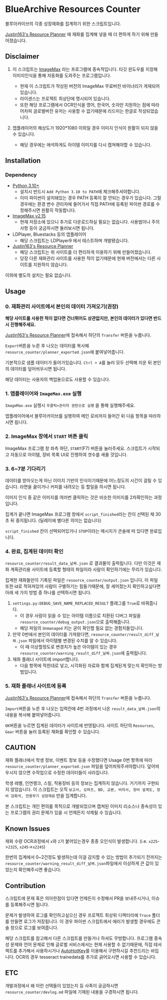 # BlueArchive Resources Counter

블루아카이브의 각종 성장재화를 집계하기 위한 스크립트입니다. 

[Justin163's Resource Planner](https://justin163.com/planner/) 에 재화를 집계해 넣을 때 더 편하게 하기 위해 만들어졌습니다.

## Disclaimer

1. 이 스크립트는 [ImageMax](https://cafe.naver.com/imagemax/3) 라는 프로그램에 종속적입니다. 타깃 윈도우를 지정해 이미지인식을 통해 자동화를 도와주는 프로그램입니다.
   - 현재 이 스크립트가 작성된 버전의 ImageMax 무료버전 바이너리가 게재되어 있습니다.
   - 라이센스는 프로젝트 최상단에 명시되어 있습니다.
   - 또한 해당 프로그램에서 OCR인식을 영어, 한국어, 숫자만 지원하는 점에 따라 어차피 글로벌버전 유저는 사용할 수 없기때문에 리드미는 한글로 작성되었습니다.

2. 앱플레이어의 해상도가 1920*1080 이외일 경우 이미지 인식이 원활히 되지 않을 수 있습니다.
   - 해당 경우에는 애석하게도 아이템 이미지를 다시 캡쳐해야할 수 있습니다.


## Installation

### Dependency
- [Python 3.10+](https://www.python.org/downloads/)
  - 설치시 반드시 `Add Python 3.10 to PATH`에 체크해주셔야합니다.
  - 이미 파이썬이 설치돼있는 경우 PATH 등록이 잘 안되는 경우가 있습니다. 그럴 경우에는 환경 변수 관리자에 들어가서 직접 PATH에 등록된 파이썬 경로를 수정해주시면 원활히 작동합니다.
- [ImageMax v2.15](https://cafe.naver.com/imagemax/3)
  - 현재 저장소에 있으니 추가로 다운로드하실 필요는 없습니다. 사용법이나 주의사항 등이 궁금하시면 둘러보시면 됩니다.
- LDPlayer, Bluestacks 등의 앱플레이어
  - 해당 스크립트는 LDPlayer9 에서 테스트하며 개발됐습니다.
- [Justin163's Resource Planner](https://justin163.com/planner/)
  - 해당 스크립트는 위 사이트를 더 편리하게 이용하기 위해 만들어졌습니다.
  - 당장 다른 재화관리 사이트를 사용한 적이 없기때문에 현재 버전에서는 다른 사이트를 지원하지 않습니다.

이외에 별도의 설치는 필요 없습니다.

## Usage

### 0. 재화관리 사이트에서 본인의 데이터 가져오기(권장)
**해당 사이트를 사용한 적이 없다면 건너뛰어도 상관없지만, 본인의 데이터가 있다면 반드시 진행해주세요.**

[Justin163's Resource Planner](https://justin163.com/planner/)에 접속해서 하단의 `Transfer` 버튼을 누릅니다.

`Export`버튼을 누른 후 나오는 데이터를 복사해 `resource_counter/planner_exported.json`에 붙여넣어줍니다.

기본적으로 샘플 데이터가 들어가있습니다. `Ctrl + A`를 눌러 모두 선택해 지운 뒤 본인의 데이터를 덮어씌우시면 됩니다.

해당 데이터는 사용자의 백업용으로도 사용할 수 있습니다.

### 1. 앱플레이어와 `ImageMax.exe` 실행

`ImageMax.exe` 실행시 `우클릭>관리자 권한으로 실행` 을 통해 실행해주세요.

앱플레이어에서 블루아카이브를 실행하여 메인 로비까지 들어간 뒤 다음 항목을 따라하시면 됩니다.

### 2. ImageMax 창에서 `START` 버튼 클릭

ImageMax 프로그램 창 좌측 하단, `START`(F7) 버튼을 눌러주세요. 스크립트가 시작되고 자동으로 아이템, 장비 목록 UI로 진행하여 갯수를 세줄 것입니다.

### 3. 6~7분 기다리기

데이터를 받아오는게 아닌 이미지 기반의 인식이기때문에 어느정도의 시간이 걸릴 수 있습니다. 라면을 끓이거나 커피를 내려오는 등 할일을 하시면 됩니다.

이미지 인식 중 같은 이미지를 여러번 클릭하는 것은 비슷한 이미지를 2차확인하는 과정입니다.

집계가 끝나면 ImageMax 프로그램 창에서 `script_finished`라는 칸이 선택된 채 30초 뒤 중지됩니다. (딜레이에 별다른 의미는 없습니다)

`script_finished` 칸이 선택되어있거나 `STOP`이라는 메시지가 콘솔에 떠 있다면 완료입니다.

### 4. 완료, 집계된 데이터 확인

`resource_counter/result_data_날짜.json` 로 결과물이 출력됩니다. 다만 이것은 재화 계획관리용 사이트에 등록할 형태의 파일이라 사람이 확인하기에는 무리가 있습니다.

집계한 재화들만이 기록된 파일은 `resource_counter/output.json` 입니다. 이 파일 또한 id로 적혀져있어 사람이 구별하기는 힘들기때문에, 잘 세어졌는지 확인하고싶다면 아래 세 가지 방법 중 하나를 선택하시면 됩니다.

1. `settings.py:DEBUG_SAVE_NAME_REPLACED_RESULT` 플래그를 `True`로 바꿔줍니다.
   - 이 경우 사람이 읽을 수 있는 아이템 이름으로 치환된 디버그 파일을 `resource_counter/debug_output.json`으로 출력해줍니다.
   - 해당 파일의 `Unmanaged` 키는 굳이 확인할 필요 없는 경험치들입니다.
2. 만약 0번에서 본인의 데이터를 가져왔다면, `resource_counter/result_diff_날짜.json` 파일에서 아이템별 변경된 수치를 알 수 있습니다.
   - 이 때 이상할정도로 변경치가 높은 아이템이 있는 경우 `resource_counter/warning_result_diff_날짜.json`에 출력됩니다.
3. 재화 플래너 사이트에 import합니다.
   - 다음 항목에 적힌대로 넣고, 시각화된 자료와 함께 집계된게 맞는지 확인하는 방법입니다.

### 5. 재화 플래너 사이트에 등록

[Justin163's Resource Planner](https://justin163.com/planner/)에 접속해서 하단의 `Transfer` 버튼을 누릅니다.

`Import`버튼을 누른 후 나오는 입력칸에 4번 과정에서 나온 `result_data_날짜.json`의 내용을 복사해 붙여넣어줍니다.

`OK`버튼을 누르면 집계된 데이터가 사이트에 반영됩니다. 사이트 하단의 `Resources`, `Gear` 버튼을 눌러 등록된 재화를 확인할 수 있습니다.

## CAUTION

재화 플래너에서 학생 정보, 이벤트 정보 등을 수정했다면 Usage 0번 항목에 따라 `resource_counter/planner_exported.json` 파일을 덮어씌워주셔야합니다. 덮어씌우시지 않으면 수작업으로 수정한 데이터들이 사라집니다.

학생 레벨, 인연랭크, 스킬, 착용장비 등의 정보는 집계하지 않습니다. 거기까지 구현되지 않았습니다. 이 스크립트는 오직 `보고서, 오파츠, BD, 교본, 비의서, 장비 설계도, 장비 강화석, 전용무기 성장재료` 만을 집계합니다.

본 스크립트는 개인 편의를 목적으로 개발되었으며 캡쳐된 이미지 리소스나 종속성이 있는 프로그램의 권리 문제가 있을 시 언제든지 삭제될 수 있습니다.

## Known Issues

재화 수량 OCR과정에서 `x`와 `2`가 붙어있는경우 종종 오인식이 발생합니다. (i.e. `x225`->`2325`, `x245`->`x2245`)

한번의 집계에서 0~2건정도 발생하는데 이걸 감지할 수 있는 방법이 추가되기 전까지는 `resource_counter/warning_result_diff_날짜.json`파일에서 이상하게 큰 값이 있었는지 확인해주시면 좋습니다.

## Contribution

스크립트에 문제 혹은 의아한점이 있다면 언제든지 수정해서 PR을 보내주시거나, 이슈를 등록해주시면 됩니다.

문제가 발생하여 로그를 확인하고싶으신 경우 프로젝트 최상위 디렉터리에 `Trace` 폴더를 만들면 로그가 저장됩니다. 이 경우 파이썬 스크립트에서 에러가 발생할 경우에도 콘솔 창으로 로그를 보여줍니다.

해당 스크립트를 참고해서 다른 스크립트를 만들거나 하셔도 무방합니다. 프로그램 종속성 문제와 언어 문제로 인해 글로벌 서비스에서는 현재 사용할 수 없기때문에, 직접 테서렉트를 추가해서 사용하시거나 [AutoHotKey](https://www.autohotkey.com/)를 이용해서 구현하시길 추천드리는 바입니다. OCR의 경우 tesseract trainedata를 추가로 긁어오시면 사용할 수 있습니다.

## ETC

개발과정에서 왜 이런 선택들이 있었는지 등 사족이 궁금하시면 `resource_counter/devlog.md` 파일에 기재된 내용을 구경하시면 됩니다.

